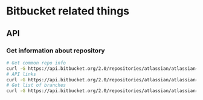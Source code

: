 # Bitbucket related things

## API

### Get information about repository

```bash
# Get common repo info
curl -G https://api.bitbucket.org/2.0/repositories/atlassian/atlassian-aws-deployment | jq .
# API links
curl -G https://api.bitbucket.org/2.0/repositories/atlassian/atlassian-aws-deployment | jq [.links]
# Get list of branches
curl -G https://api.bitbucket.org/2.0/repositories/atlassian/atlassian-aws-deployment/refs/branches | jq .
```

